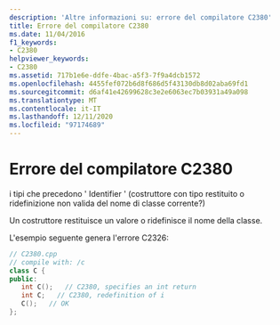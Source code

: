 ```yaml
---
description: 'Altre informazioni su: errore del compilatore C2380'
title: Errore del compilatore C2380
ms.date: 11/04/2016
f1_keywords:
- C2380
helpviewer_keywords:
- C2380
ms.assetid: 717b1e6e-ddfe-4bac-a5f3-7f9a4dcb1572
ms.openlocfilehash: 4455fef072b6d8f686d5f43130db8d02aba69fd1
ms.sourcegitcommit: d6af41e42699628c3e2e6063ec7b03931a49a098
ms.translationtype: MT
ms.contentlocale: it-IT
ms.lasthandoff: 12/11/2020
ms.locfileid: "97174689"
---
```

# <a name="compiler-error-c2380"></a>Errore del compilatore C2380

i tipi che precedono ' Identifier ' (costruttore con tipo restituito o ridefinizione non valida del nome di classe corrente?)

Un costruttore restituisce un valore o ridefinisce il nome della classe.

L'esempio seguente genera l'errore C2326:

```cpp
// C2380.cpp
// compile with: /c
class C {
public:
   int C();   // C2380, specifies an int return
   int C;   // C2380, redefinition of i
   C();   // OK
};
```
